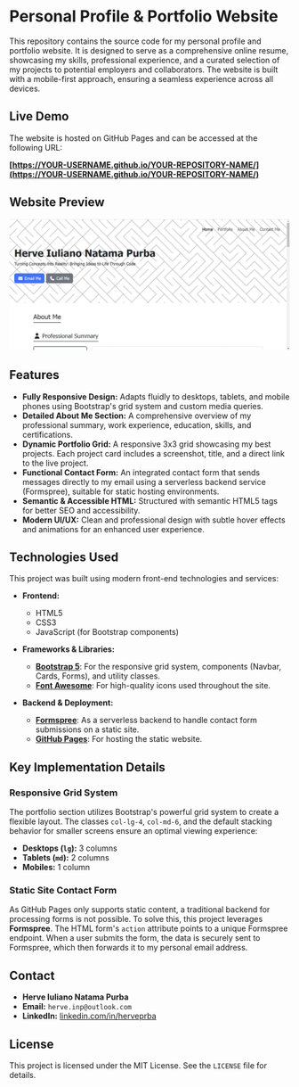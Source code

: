 # Personal Profile & Portfolio Website

This repository contains the source code for my personal profile and portfolio website. It is designed to serve as a comprehensive online resume, showcasing my skills, professional experience, and a curated selection of my projects to potential employers and collaborators. The website is built with a mobile-first approach, ensuring a seamless experience across all devices.

## Live Demo

The website is hosted on GitHub Pages and can be accessed at the following URL:

**[https://YOUR-USERNAME.github.io/YOUR-REPOSITORY-NAME/](https://YOUR-USERNAME.github.io/YOUR-REPOSITORY-NAME/)**

## Website Preview

![A preview image of the website's homepage on desktop](assets/image/personal-profile-website-preview.webp)

## Features

-   **Fully Responsive Design:** Adapts fluidly to desktops, tablets, and mobile phones using Bootstrap's grid system and custom media queries.
-   **Detailed About Me Section:** A comprehensive overview of my professional summary, work experience, education, skills, and certifications.
-   **Dynamic Portfolio Grid:** A responsive 3x3 grid showcasing my best projects. Each project card includes a screenshot, title, and a direct link to the live project.
-   **Functional Contact Form:** An integrated contact form that sends messages directly to my email using a serverless backend service (Formspree), suitable for static hosting environments.
-   **Semantic & Accessible HTML:** Structured with semantic HTML5 tags for better SEO and accessibility.
-   **Modern UI/UX:** Clean and professional design with subtle hover effects and animations for an enhanced user experience.

## Technologies Used

This project was built using modern front-end technologies and services:

-   **Frontend:**
    -   HTML5
    -   CSS3
    -   JavaScript (for Bootstrap components)

-   **Frameworks & Libraries:**
    -   [**Bootstrap 5**](https://getbootstrap.com/): For the responsive grid system, components (Navbar, Cards, Forms), and utility classes.
    -   [**Font Awesome**](https://fontawesome.com/): For high-quality icons used throughout the site.

-   **Backend & Deployment:**
    -   [**Formspree**](https://formspree.io/): As a serverless backend to handle contact form submissions on a static site.
    -   [**GitHub Pages**](https://pages.github.com/): For hosting the static website.

## Key Implementation Details

### Responsive Grid System
The portfolio section utilizes Bootstrap's powerful grid system to create a flexible layout. The classes `col-lg-4`, `col-md-6`, and the default stacking behavior for smaller screens ensure an optimal viewing experience:
-   **Desktops (`lg`):** 3 columns
-   **Tablets (`md`):** 2 columns
-   **Mobiles:** 1 column

### Static Site Contact Form
As GitHub Pages only supports static content, a traditional backend for processing forms is not possible. To solve this, this project leverages **Formspree**. The HTML form's `action` attribute points to a unique Formspree endpoint. When a user submits the form, the data is securely sent to Formspree, which then forwards it to my personal email address.

## Contact

-   **Herve Iuliano Natama Purba**
-   **Email:** `herve.inp@outlook.com`
-   **LinkedIn:** [linkedin.com/in/herveprba](https://linkedin.com/in/herveprba)

## License

This project is licensed under the MIT License. See the `LICENSE` file for details.
